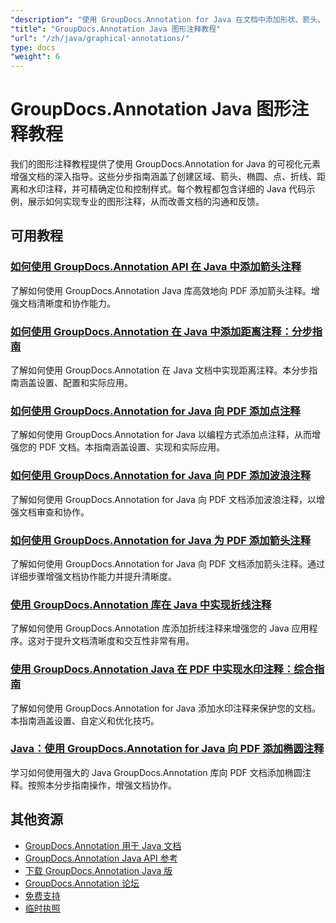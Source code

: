 ```yaml
---
"description": "使用 GroupDocs.Annotation for Java 在文档中添加形状、箭头、图像和图形元素的完整教程。"
"title": "GroupDocs.Annotation Java 图形注释教程"
"url": "/zh/java/graphical-annotations/"
type: docs
"weight": 6
---
```


# GroupDocs.Annotation Java 图形注释教程

我们的图形注释教程提供了使用 GroupDocs.Annotation for Java 的可视化元素增强文档的深入指导。这些分步指南涵盖了创建区域、箭头、椭圆、点、折线、距离和水印注释，并可精确定位和控制样式。每个教程都包含详细的 Java 代码示例，展示如何实现专业的图形注释，从而改善文档的沟通和反馈。

## 可用教程

### [如何使用 GroupDocs.Annotation API 在 Java 中添加箭头注释](./add-arrow-annotations-java-groupdocs/)
了解如何使用 GroupDocs.Annotation Java 库高效地向 PDF 添加箭头注释。增强文档清晰度和协作能力。

### [如何使用 GroupDocs.Annotation 在 Java 中添加距离注释：分步指南](./add-distance-annotations-java-groupdocs-annotation/)
了解如何使用 GroupDocs.Annotation 在 Java 文档中实现距离注释。本分步指南涵盖设置、配置和实际应用。

### [如何使用 GroupDocs.Annotation for Java 向 PDF 添加点注释](./groupdocs-annotation-java-add-point-pdf/)
了解如何使用 GroupDocs.Annotation for Java 以编程方式添加点注释，从而增强您的 PDF 文档。本指南涵盖设置、实现和实际应用。

### [如何使用 GroupDocs.Annotation for Java 向 PDF 添加波浪注释](./groupdocs-java-squiggly-annotations-pdf/)
了解如何使用 GroupDocs.Annotation for Java 向 PDF 文档添加波浪注释，以增强文档审查和协作。

### [如何使用 GroupDocs.Annotation for Java 为 PDF 添加箭头注释](./annotate-pdf-arrows-groupdocs-java/)
了解如何使用 GroupDocs.Annotation for Java 向 PDF 文档添加箭头注释。通过详细步骤增强文档协作能力并提升清晰度。

### [使用 GroupDocs.Annotation 库在 Java 中实现折线注释](./java-polyline-annotation-groupdocs-guide/)
了解如何使用 GroupDocs.Annotation 库添加折线注释来增强您的 Java 应用程序。这对于提升文档清晰度和交互性非常有用。

### [使用 GroupDocs.Annotation Java 在 PDF 中实现水印注释：综合指南](./groupdocs-java-watermark-annotations-pdf-guide/)
了解如何使用 GroupDocs.Annotation for Java 添加水印注释来保护您的文档。本指南涵盖设置、自定义和优化技巧。

### [Java：使用 GroupDocs.Annotation for Java 向 PDF 添加椭圆注释](./java-ellipse-annotations-pdf-groupdocs/)
学习如何使用强大的 Java GroupDocs.Annotation 库向 PDF 文档添加椭圆注释。按照本分步指南操作，增强文档协作。

## 其他资源

- [GroupDocs.Annotation 用于 Java 文档](https://docs.groupdocs.com/annotation/java/)
- [GroupDocs.Annotation Java API 参考](https://reference.groupdocs.com/annotation/java/)
- [下载 GroupDocs.Annotation Java 版](https://releases.groupdocs.com/annotation/java/)
- [GroupDocs.Annotation 论坛](https://forum.groupdocs.com/c/annotation)
- [免费支持](https://forum.groupdocs.com/)
- [临时执照](https://purchase.groupdocs.com/temporary-license/)
